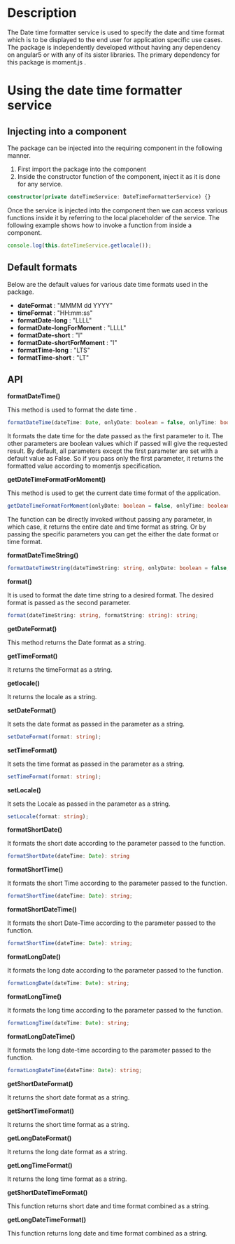 # Description

The Date time formatter service is used to specify the date and time format which is to be displayed to the end user for application specific use cases. The package is independently developed without having any dependency on angular5 or with any of its sister libraries. The primary dependency for this package is moment.js .

# Using the date time formatter service

## Injecting into a component
The package can be injected into the requiring component in the following manner.
1. First import the package into the component
2. Inside the constructor function of the component, inject it as it is done for any service.

```typescript
constructor(private dateTimeService: DateTimeFormatterService) {}
```

Once the service is injected into the component then we can access various functions inside it by referring to the local placeholder of the service. The following example shows how to invoke a function from inside a component.

```javascript
console.log(this.dateTimeService.getlocale());
```

## Default formats

Below are the default values for various date time formats used in the package.
- **dateFormat** :  "MMMM dd YYYY"
- **timeFormat** : "HH:mm:ss"
- **formatDate-long**  :  "LLLL"
- **formatDate-longForMoment** : "LLLL"
- **formatDate-short** : "l"
- **formatDate-shortForMoment** : "l"
- **formatTime-long** : "LTS"
- **formatTime-short** : "LT"

## API

**formatDateTime()**

This method is used to format the date time . 

```typescript
formatDateTime(dateTime: Date, onlyDate: boolean = false, onlyTime: boolean = false, showMilliseconds: boolean = false)
```

It formats the date time for the date passed as the first parameter to it. The other parameters are boolean values which if passed will give the requested result.  By default, all  parameters except the first parameter are set with a default value as False. So if you pass only the first parameter, it returns the formatted value according to momentjs specification.

**getDateTimeFormatForMoment()** 

This method is used to get the current date time format of the application.

```typescript
getDateTimeFormatForMoment(onlyDate: boolean = false, onlyTime: boolean = false, showMilliseconds: boolean = false);
````
The function can be directly invoked without passing any parameter, in which case, it returns the entire date and time format as  string. Or by passing the specific parameters you can get the either the date format or time format.

**formatDateTimeString()**

```typescript
formatDateTimeString(dateTimeString: string, onlyDate: boolean = false, onlyTime: boolean = false, showMilliseconds: boolean = false): string
```

**format()**

It is used to format the date time string to a desired format. The desired format is passed as the second parameter.

```typescript
format(dateTimeString: string, formatString: string): string;
```

**getDateFormat()**

This method returns the Date format as a string.

**getTimeFormat()**

It returns the timeFormat as a string.

**getlocale()**

It returns the locale as a string.

**setDateFormat()**

It sets the date format as passed in the parameter as a string.

```typescript
setDateFormat(format: string);
```

**setTimeFormat()**

It sets the time format as passed in the parameter as a string.

```typescript
setTimeFormat(format: string);
```

**setLocale()**

It sets the Locale as passed in the parameter as a string.

```typescript
setLocale(format: string);
```

**formatShortDate()**

It formats the short date according to the parameter passed to the function.

```typescript
formatShortDate(dateTime: Date): string
```

**formatShortTime()**

It formats the short Time according to the parameter passed to the function.

```typescript
formatShortTime(dateTime: Date): string;
```

**formatShortDateTime()**

It formats the short Date-Time according to the parameter passed to the function.

```typescript
formatShortTime(dateTime: Date): string;
```

**formatLongDate()**

It formats the long date according to the parameter passed to the function.

```typescript
formatLongDate(dateTime: Date): string;
```

**formatLongTime()**

It formats the long time according to the parameter passed to the function.

```typescript
formatLongTime(dateTime: Date): string;
```

**formatLongDateTime()**

It formats the long date-time according to the parameter passed to the function.

```typescript
formatLongDateTime(dateTime: Date): string;
```

**getShortDateFormat()**

It returns the short date format as a string.

**getShortTimeFormat()**

It returns the short time format as a string.

**getLongDateFormat()**

It returns the long date format as a string.

**getLongTimeFormat()**

It returns the long time format as a string.

**getShortDateTimeFormat()**

This function returns short date and time format combined as a string.

**getLongDateTimeFormat()**

This function returns long date and time format combined as a string.

 










